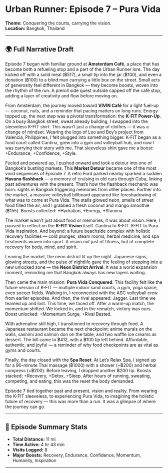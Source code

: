 # Urban Runner: Episode 7 – Pura Vida

**Theme:** Conquering the courts, carrying the vision.  
**Location:** Bangkok, Thailand  

---

## 🌍 Full Narrative Draft

Episode 7 began with familiar ground at **Amsterdam Café**, a place that has become both a refueling stop and a part of the Urban Runner lore. The day kicked off with a solid meal (฿517), a small tip into the jar (฿100), and even a donation (฿100) to a blind man carrying a little box on the street. Small acts of generosity feel different in Bangkok — they become boosts, woven into the rhythm of the run. A preroll side quest outside capped off the café stop, adding a layer of creativity and flow before moving on.

From Amsterdam, the journey moved toward **VIVIN Café** for a light fuel-up — coconut, nuts, and a reminder that pacing matters on long runs. Energy topped up, the next step was a pivotal transformation: the **K-FIT Power-Up**. On a busy Bangkok street, sweat already building, I swapped into the sleeveless K-FIT shirt. This wasn’t just a change of clothes — it was a change of mindset. Wearing the logo of Leo and Boy’s project from Valencia, Philippines, I felt plugged into something bigger. K-FIT began as a food court called Cantina, grew into a gym and volleyball hub, and now I was carrying their story with me. That sleeveless shirt gave me a boost: +Endurance, +Confidence, +Style.

Fueled and powered up, I pushed onward and took a detour into one of Bangkok’s bustling markets. This **Market Detour** became one of the most vivid sequences of Episode 7. A retro Ford parked nearby sparked a sudden **Havana flashback** — a memory of cruising in old cars through Cuba, linking past adventures with the present. That’s how the flashback mechanic was born: sights in Bangkok triggering memories from other places. Further into the market, a massive volleyball billboard appeared like foreshadowing of what was to come at Pura Vida. The stalls glowed neon, smells of street food filled the air, and I grabbed a fresh coconut and mango smoothie (฿155). Boosts collected: +Hydration, +Energy, +Stamina.

The market wasn’t just about food or memories; it was about vision. Here, I paused to reflect on the **K-FIT Vision** itself. Cantina to K-FIT. K-FIT to Pura Vida inspiration. And beyond: a future beachside complex with holistic recovery facilities — cold plunges, steam rooms, herbal medicine, and spa treatments woven into sport. A vision not just of fitness, but of complete recovery for body, mind, and spirit.

Leaving the market, the neon district lit up the night. Japanese signs, glowing streets, and the pulse of nightlife gave the feeling of stepping into a new unlocked zone — the **Neon District Arrival**. It was a world expansion moment, reminding me that Bangkok always has new layers waiting.

Then came the main mission: **Pura Vida Conquered**. This facility felt like the future version of K-FIT — multiple indoor sand courts, a gym, yoga space, even soccer fields. Walking in, I reconnected with the ASC volleyball crew from earlier episodes. And then, the rival appeared: Jagger. Last time we teamed up and lost. This time, we faced off. After a warm-up match, the momentum shifted. We locked in, and in the rematch, victory was ours. Boost unlocked: +Momentum Surge, +Rival Bested.

With adrenaline still high, I transitioned to recovery through food. A Japanese restaurant became the next checkpoint: anime murals on the walls, sashimi and salmon don on the table, and two waffle ice creams as dessert. The bill came to ฿412, with a ฿100 tip left behind. Affordable, authentic, and joyful — a reminder of why food checkpoints are as vital as gyms and courts.

Finally, the day closed with the **Spa Reset**. At Let’s Relax Spa, I signed up for a 90-minute Thai massage (฿1000) with a shower (+฿200) and herbal compress (+฿200). Before leaving, I dropped another ฿200 tip. Boosts stacked: +Recovery, +Detox, +Sleep. After hours of running, sweating, competing, and eating, this was the reset the body demanded.

Episode 7 tied together past and present, vision and reality. From wearing the K-FIT sleeveless, to experiencing Pura Vida, to imagining the holistic future of recovery — this was more than a run. It was a glimpse of where the journey can go.

---

## 🎯 Episode Summary Stats
- **Total Distance:** 11 mi  
- **Time Active:** 4 hr 43 min  
- **Visits Logged:** 8  
- **Major Boosts:** Recovery, Endurance, Confidence, Momentum, Humanity, Inspiration  

---
